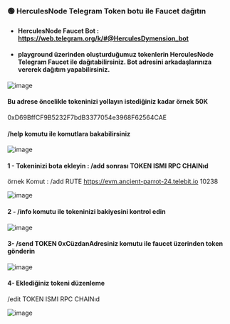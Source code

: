 ###  🟢 HerculesNode Telegram Token botu ile Faucet dağıtın <br>

- #### HerculesNode Faucet Bot : https://web.telegram.org/k/#@HerculesDymension_bot  
- #### playground üzerinden oluşturduğumuz tokenlerin HerculesNode Telegram Faucet ile dağıtabilirsiniz. Bot adresini arkadaşlarınıza vererek dağıtım yapabilirsiniz.


![image](https://github.com/user-attachments/assets/3a39c1d1-5f6a-472c-904b-8cbdb78e25a7)


#### Bu adrese öncelikle tokeninizi yollayın istediğiniz kadar örnek 50K 
0xD69BffCF9B5232F7bdB3377054e3968F62564CAE


#### /help komutu ile komutlara bakabilirsiniz

![image](https://github.com/user-attachments/assets/e1793816-fdd6-4abc-92f4-43c06b826573)


#### 1 - Tokeninizi bota ekleyin : /add sonrası TOKEN ISMI RPC CHAINıd 
örnek Komut : /add RUTE https://evm.ancient-parrot-24.telebit.io 10238

![image](https://github.com/user-attachments/assets/7d159998-f18b-4293-9255-caae9b752bdb)


#### 2 - /info komutu ile tokeninizi bakiyesini kontrol edin

![image](https://github.com/user-attachments/assets/1d5844a6-b704-4547-88d9-b4630c777ba8)


#### 3- /send TOKEN 0xCüzdanAdresiniz  komutu ile faucet üzerinden token gönderin 

![image](https://github.com/user-attachments/assets/352e8cad-52b2-43aa-9485-03c7a9e404eb)

#### 4- Eklediğiniz tokeni düzenleme
/edit TOKEN ISMI RPC CHAINıd 

![image](https://github.com/user-attachments/assets/a2daa741-6e01-4c6e-b5a2-c7e644a40f4a)
